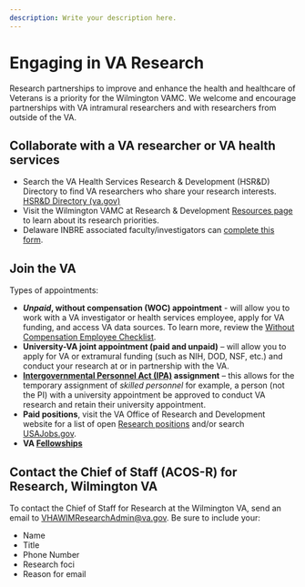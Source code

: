 ```yaml
---
description: Write your description here.
---
```


# Engaging in VA Research

Research partnerships to improve and enhance the health and healthcare of Veterans is a priority for the Wilmington VAMC. We welcome and encourage partnerships with VA intramural researchers and with researchers from outside of the VA.

## **Collaborate** with a VA researcher or VA health services

- Search the VA Health Services Research & Development (HSR&D) Directory to find VA researchers who share your research interests.  [HSR&D Directory (va.gov)](https://www.hsrd.research.va.gov/for_researchers/directory/)
- Visit the Wilmington VAMC at Research & Development [Resources page](https://www.va.gov/wilmington-health-care/research/research-and-development-resources/) to learn about its research priorities.
- Delaware INBRE associated faculty/investigators can [complete this form](https://de-inbre.org/delaware-inbre-and-wilmington-va-medical-center-wvamc-research-collaboration-form/).


## **Join the VA**

Types of appointments:

- __*Unpaid*, without compensation (WOC) appointment__ - will allow you to work with a VA investigator or health services employee, apply for VA funding, and access VA data sources. To learn more, review the [Without Compensation Employee Checklist](https://www.dri-va.org/wp-content/uploads/2022/12/WOC-Checklist.pdf).
- **University-VA joint appointment (paid and unpaid)** – will allow you to apply for VA or extramural funding (such as NIH, DOD, NSF, etc.) and conduct your research at or in partnership with the VA.
- **[Intergovernmental Personnel Act (IPA)](https://www.doi.gov/pmb/hr/ipa-mobility-program) assignment** – this allows for the temporary assignment of *skilled personnel* for example, a person (not the PI) with a university appointment be approved to conduct VA research and retain their university appointment.
- **Paid positions**, visit the VA Office of Research and Development website for a list of open [Research positions](https://www.research.va.gov/about/employment.cfm) and/or search [USAJobs.gov](https://www.usajobs.gov/).
- **VA [Fellowships](https://www.research.va.gov/about/fellowships.cfm)**

## **Contact the Chief of Staff (ACOS-R)** for Research, Wilmington VA

To contact the Chief of Staff for Research at the Wilmington VA, send an email to [VHAWIMResearchAdmin@va.gov](mailto:VHAWIMResearchAdmin@va.gov). Be sure to include your:

- Name
- Title
- Phone Number
- Research foci
- Reason for email
